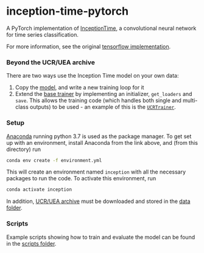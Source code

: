 # inception-time-pytorch

A PyTorch implementation of [InceptionTime](https://arxiv.org/pdf/1909.04939.pdf), a convolutional neural network for
time series classification.

For more information, see the original [tensorflow implementation](https://github.com/hfawaz/InceptionTime).

### Beyond the UCR/UEA archive
There are two ways use the Inception Time model on your own data:

1. Copy the [model](src/inception.py), and write a new training loop for it
2. Extend the [base trainer](src/trainer.py) by implementing an initializer, `get_loaders` and `save`. 
This allows the training code (which handles both single and multi-class outputs) to be used - an example of this is
the [`UCRTrainer`](src/ucr.py).

### Setup

[Anaconda](https://www.anaconda.com/download/#macos) running python 3.7 is used as the package manager. To get set up
with an environment, install Anaconda from the link above, and (from this directory) run

```bash
conda env create -f environment.yml
```
This will create an environment named `inception` with all the necessary packages to run the code. To 
activate this environment, run

```bash
conda activate inception
```

In addition, [UCR/UEA archive](https://www.cs.ucr.edu/~eamonn/time_series_data/) must be downloaded and stored in the 
[data folder](data).

### Scripts

Example scripts showing how to train and evaluate the model can be found in the [scripts folder](scripts).
